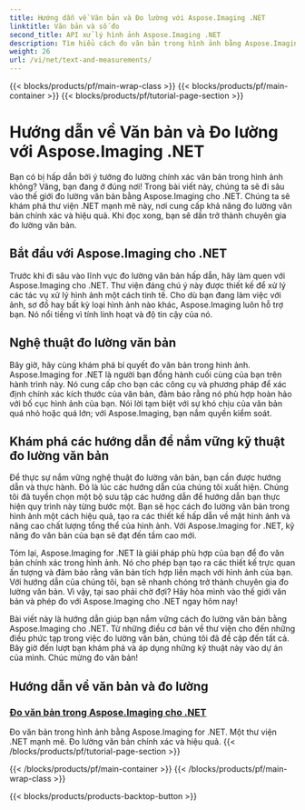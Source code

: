 ```yaml
---
title: Hướng dẫn về Văn bản và Đo lường với Aspose.Imaging .NET
linktitle: Văn bản và số đo
second_title: API xử lý hình ảnh Aspose.Imaging .NET
description: Tìm hiểu cách đo văn bản trong hình ảnh bằng Aspose.Imaging for .NET, một công cụ mạnh mẽ và chính xác. Khám phá các hướng dẫn để nắm vững các kỹ thuật đo lường văn bản.
weight: 26
url: /vi/net/text-and-measurements/
---
```


{{< blocks/products/pf/main-wrap-class >}}
{{< blocks/products/pf/main-container >}}
{{< blocks/products/pf/tutorial-page-section >}}

# Hướng dẫn về Văn bản và Đo lường với Aspose.Imaging .NET


Bạn có bị hấp dẫn bởi ý tưởng đo lường chính xác văn bản trong hình ảnh không? Vâng, bạn đang ở đúng nơi! Trong bài viết này, chúng ta sẽ đi sâu vào thế giới đo lường văn bản bằng Aspose.Imaging cho .NET. Chúng ta sẽ khám phá thư viện .NET mạnh mẽ này, nơi cung cấp khả năng đo lường văn bản chính xác và hiệu quả. Khi đọc xong, bạn sẽ dần trở thành chuyên gia đo lường văn bản.

## Bắt đầu với Aspose.Imaging cho .NET

Trước khi đi sâu vào lĩnh vực đo lường văn bản hấp dẫn, hãy làm quen với Aspose.Imaging cho .NET. Thư viện đáng chú ý này được thiết kế để xử lý các tác vụ xử lý hình ảnh một cách tinh tế. Cho dù bạn đang làm việc với ảnh, sơ đồ hay bất kỳ loại hình ảnh nào khác, Aspose.Imaging luôn hỗ trợ bạn. Nó nổi tiếng vì tính linh hoạt và độ tin cậy của nó.

## Nghệ thuật đo lường văn bản

Bây giờ, hãy cùng khám phá bí quyết đo văn bản trong hình ảnh. Aspose.Imaging for .NET là người bạn đồng hành cuối cùng của bạn trên hành trình này. Nó cung cấp cho bạn các công cụ và phương pháp để xác định chính xác kích thước của văn bản, đảm bảo rằng nó phù hợp hoàn hảo với bố cục hình ảnh của bạn. Nói lời tạm biệt với sự khó chịu của văn bản quá nhỏ hoặc quá lớn; với Aspose.Imaging, bạn nắm quyền kiểm soát.

## Khám phá các hướng dẫn để nắm vững kỹ thuật đo lường văn bản

Để thực sự nắm vững nghệ thuật đo lường văn bản, bạn cần được hướng dẫn và thực hành. Đó là lúc các hướng dẫn của chúng tôi xuất hiện. Chúng tôi đã tuyển chọn một bộ sưu tập các hướng dẫn để hướng dẫn bạn thực hiện quy trình này từng bước một. Bạn sẽ học cách đo lường văn bản trong hình ảnh một cách hiệu quả, tạo ra các thiết kế hấp dẫn về mặt hình ảnh và nâng cao chất lượng tổng thể của hình ảnh. Với Aspose.Imaging for .NET, kỹ năng đo văn bản của bạn sẽ đạt đến tầm cao mới.

Tóm lại, Aspose.Imaging for .NET là giải pháp phù hợp của bạn để đo văn bản chính xác trong hình ảnh. Nó cho phép bạn tạo ra các thiết kế trực quan ấn tượng và đảm bảo rằng văn bản tích hợp liền mạch với hình ảnh của bạn. Với hướng dẫn của chúng tôi, bạn sẽ nhanh chóng trở thành chuyên gia đo lường văn bản. Vì vậy, tại sao phải chờ đợi? Hãy hòa mình vào thế giới văn bản và phép đo với Aspose.Imaging cho .NET ngay hôm nay!

Bài viết này là hướng dẫn giúp bạn nắm vững cách đo lường văn bản bằng Aspose.Imaging cho .NET. Từ những điều cơ bản về thư viện cho đến những điều phức tạp trong việc đo lường văn bản, chúng tôi đã đề cập đến tất cả. Bây giờ đến lượt bạn khám phá và áp dụng những kỹ thuật này vào dự án của mình. Chúc mừng đo văn bản!
## Hướng dẫn về văn bản và đo lường
### [Đo văn bản trong Aspose.Imaging cho .NET](./measure-text/)
Đo văn bản trong hình ảnh bằng Aspose.Imaging for .NET. Một thư viện .NET mạnh mẽ. Đo lường văn bản chính xác và hiệu quả.
{{< /blocks/products/pf/tutorial-page-section >}}

{{< /blocks/products/pf/main-container >}}
{{< /blocks/products/pf/main-wrap-class >}}

{{< blocks/products/products-backtop-button >}}
